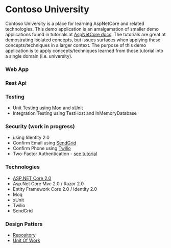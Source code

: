 # Contoso University
Contoso University is a place for learning AspNetCore and related technologies.  This demo application is an amalgamation of smaller demo applications found in tutorials at [AspNetCore docs](https://docs.microsoft.com/en-us/aspnet/core/).  The tutorials are great at demostrating isolated concepts, but issues surfaces when applying these concepts/techniques in a larger context.  The purpose of this demo application is to apply concepts/techniques learned from those tutorial into a single domain (i.e. university).

### Web App
### Rest Api
### Testing
- Unit Testing using [Moq](https://github.com/Moq/moq4/wiki/Quickstart) and [xUnit](https://xunit.github.io/docs/getting-started-dotnet-core)
- Integration Testing using TestHost and InMemoryDatabase
### Security (work in progress)
- using Identity 2.0
- Confirm Email using [SendGrid](sendgrid.com)
- Confirm Phone using [Twilio](https://www.twilio.com/sms/api)
- Two-Factor Authentication - [see tutorial](https://docs.microsoft.com/en-us/aspnet/core/security/authentication/2fa)
### Technologies
- [ASP.NET Core 2.0](https://blogs.msdn.microsoft.com/webdev/2017/08/14/announcing-asp-net-core-2-0/)
- Asp.Net Core Mvc 2.0 / Razor 2.0
- Entity Framework Core 2.0 / Identity 2.0
- Moq
- xUnit
- Twilio
- SendGrid

### Design Patters
- [Repository](https://social.technet.microsoft.com/wiki/contents/articles/36287.repository-pattern-in-asp-net-core.aspx)
- [Unit Of Work](https://docs.microsoft.com/en-us/aspnet/core/data/ef-mvc/advanced)
